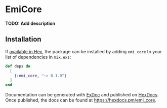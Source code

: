 # EmiCore

**TODO: Add description**

## Installation

If [available in Hex](https://hex.pm/docs/publish), the package can be installed
by adding `emi_core` to your list of dependencies in `mix.exs`:

```elixir
def deps do
  [
    {:emi_core, "~> 0.1.0"}
  ]
end
```

Documentation can be generated with [ExDoc](https://github.com/elixir-lang/ex_doc)
and published on [HexDocs](https://hexdocs.pm). Once published, the docs can
be found at <https://hexdocs.pm/emi_core>.

